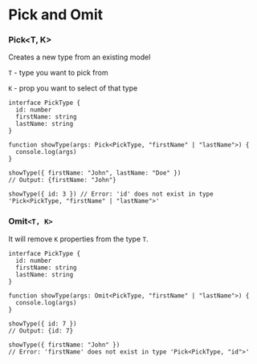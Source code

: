 # Pick and Omit

### Pick\<T,  K>

Creates a new type from an existing model&#x20;

`T` - type you want to pick from&#x20;

`K` - prop you want to select of that type

```
interface PickType {
  id: number
  firstName: string
  lastName: string
}

function showType(args: Pick<PickType, "firstName" | "lastName">) {
  console.log(args)
}

showType({ firstName: "John", lastName: "Doe" })
// Output: {firstName: "John"}

showType({ id: 3 }) // Error: 'id' does not exist in type 'Pick<PickType, "firstName" | "lastName">'
```

### Omit`<T, K>` <a href="#omit" id="omit"></a>

&#x20;It will remove `K` properties from the type `T`.

```
interface PickType {
  id: number
  firstName: string
  lastName: string
}

function showType(args: Omit<PickType, "firstName" | "lastName">) {
  console.log(args)
}

showType({ id: 7 })
// Output: {id: 7}

showType({ firstName: "John" })
// Error: 'firstName' does not exist in type 'Pick<PickType, "id">'
```

